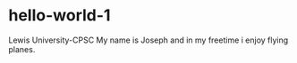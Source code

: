 # hello-world-1
Lewis University-CPSC 
My name is Joseph and in my freetime i enjoy flying planes. 
